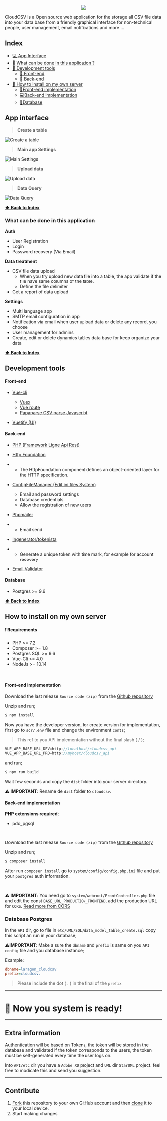 <div align="center">
	<img src="https://i.imgur.com/BwKm56Q.png" />
</div>


CloudCSV is a Open source web application for the storage all CSV file data into your data base from a friendly graphical interface for non-technical people, user management, email notifications and more ...

## Index

- [:computer: App Interface](#app-interface)
- [🤔 What can be done in this application ?](#what-can-be-done-in-this-application)
- [:wrench: Development tools](#development-tools)
	- [:tada: Front-end](#front-end)
	- [:ghost: Back-end](#back-end)
- [:blue_book: How to install on my own server](#how-to-install-on-my-own-server)
	- [:crystal_ball:Front-end implementation](#front-end-implementation)
	- [:computer:Back-end implementation](#back-end-implementation)
	- [:floppy_disk:Database](#database-postgres)


## App interface

> **Create a table**

![Create a table](https://i.imgur.com/Rj4AWlj.png)

> **Main app Settings**

![Main Settings](https://i.imgur.com/kDqxmiC.png)

> **Upload data**

![Upload data](https://i.imgur.com/yYrcJmU.png)

> **Data Query**

![Data Query](https://i.imgur.com/ZWpGJ2K.png)


**[⬆ Back to Index](#index)**

### What can be done in this application

**Auth**
- User Registration
- Login
- Password recovery (Via Email)

**Data treatment**

- CSV file data upload
	- When you try upload new data file into a table, the app validate if the file have same columns of the table.
	- Define the file delimiter
- Get a report of data upload

**Settings**

- Multi language app
- SMTP email configuration in app
- Notification via email when user upload data or delete any record, you choose
- User management for admins
- Create, edit or delete dynamics tables data base for keep organize your data

**[⬆ Back to Index](#index)**

## Development tools

#### Front-end

- [Vue-cli](https://vuejs.org/ "Vue-cli")
	- [Vuex](https://vuex.vuejs.org/ "Vuex")
	- [Vue route](https://router.vuejs.org/ "Vue route")
	- [Papaparse CSV parse Javascript](https://www.papaparse.com/ "Papaparse CSV parse Javascript")

- [Vuetify (UI)](https://vuetifyjs.com "Vuetify (UI)")

#### Back-end

- [PHP (Framework Ligne Api Rest)](https://ligne-framework.gitbook.io/ligne-framework-php/ "PHP (Framework Ligne Api Rest)")
- [Http Foundation](https://packagist.org/packages/symfony/http-foundation)
- - The HttpFoundation component defines an object-oriented layer for the HTTP specification.
- [ConfigFileManager (Edit ini files System)](https://github.com/ghalambaz/ConfigFileManager "ConfigFileManager (Edit ini files System)")
	- Email and password settings
	- Database credentials
	- Allow the registration of new users

- [Phpmailer](https://packagist.org/packages/phpmailer/phpmailer "Phpmailer")
- - Email send
- [Ingenerator/tokenista](https://packagist.org/packages/ingenerator/tokenista "Ingenerator/tokenista")
- - Generate a unique token with time mark, for example for account recovery
- [Email Validator](https://packagist.org/packages/egulias/email-validator)

#### Database
 - Postgres >= 9.6


**[⬆ Back to Index](#index)**

## How to install on my own server

#### :exclamation: Requirements

- PHP >= 7.2
- Composer >= 1.8
- Postgres SQL >= 9.6
- Vue-Cli >= 4.0
- NodeJs >= 10.14

<br>

#### Front-end implementation

Download the last release `Source code (zip)` from the [Github repository](https://github.com/itsalb3rt/cloudcsv/releases)

Unzip and run;

```bash
$ npm install
```

Now you have the developer version, for create version for implementation, first go to `scr/.env` file and change the environment  `conts`;

> This ref to you API implementation without the final slash ( / );

```javascript
VUE_APP_BASE_URL_DEV=http://localhost/cloudcsv_api
VUE_APP_BASE_URL_PRO=http://myhost/cloudcsv_api
```
and run;

```bash
$ npm run build
```
Wait few seconds and copy the `dist` folder into your server directory.

**:warning: IMPORTANT**: Rename de `dist` folder to `cloudcsv`.
<br>
#### Back-end implementation

**PHP extensions required**;
- pdo_pgsql 

<br>

Download the last release `Source code (zip)` from the [Github repository](https://github.com/itsalb3rt/cloudcsv_api/releases)

Unzip and run;

```bash
$ composer install
```

After run `composer install` go to `system/config/config.php.ini` file and put your `postgres` auth information.

<br>

**:warning: IMPORTANT**: You need go to `system/webroot/FrontController.php` file and edit the const `BASE_URL_PRODUCTION_FRONTEND`, add the production URL for `CORS`. [Read more from CORS](https://developer.mozilla.org/en-US/docs/Web/HTTP/CORS)


### Database Postgres

In the `API` dir, go to file in `etc/UML/SQL/data_model_table_create.sql` copy this script an run in your database;

**:warning:IMPORTANT**: Make a sure the `dbname` and `prefix` is same on you `API config` file and you database instance;

Example:

```ini
dbname=laragon_cloudcsv
prefix=cloudcsv.
```
> Please include the dot ( . ) in the final of the `prefix`

<rb>

---

# :tada: Now you system is ready!

---
## Extra information

Authentication will be based on Tokens, the token will be stored in the database and validated if the token corresponds to the users, the token must be self-generated every time the user logs on.

Into `API/etc` dir you have a `Adobe XD` project and `UML`  dir `StarUML` project. feel free to modicate this and send you suggestion.

---

## Contribute

1. [Fork](https://help.github.com/articles/fork-a-repo/) this repository to your own GitHub account and then [clone](https://help.github.com/articles/cloning-a-repository/) it to your local device.
2. Start making changes